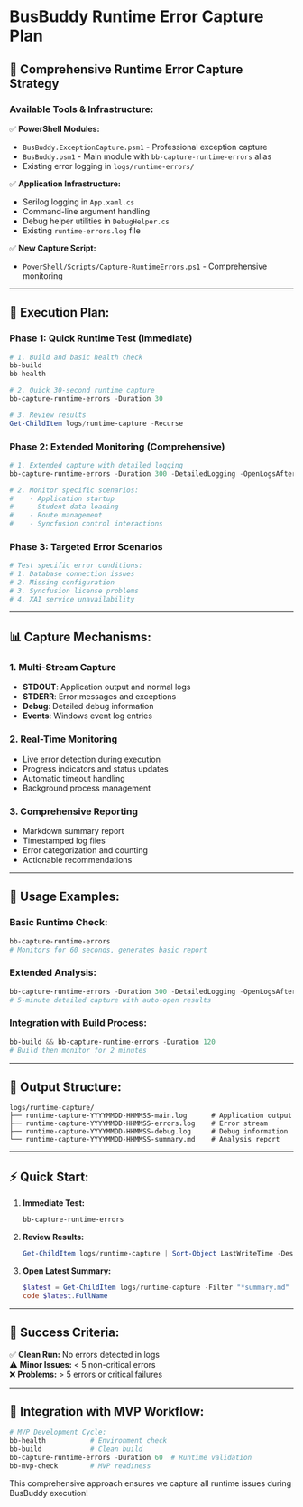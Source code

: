# BusBuddy Runtime Error Capture Plan

## 🎯 **Comprehensive Runtime Error Capture Strategy**

### **Available Tools & Infrastructure:**

✅ **PowerShell Modules:**

- `BusBuddy.ExceptionCapture.psm1` - Professional exception capture
- `BusBuddy.psm1` - Main module with `bb-capture-runtime-errors` alias
- Existing error logging in `logs/runtime-errors/`

✅ **Application Infrastructure:**

- Serilog logging in `App.xaml.cs`
- Command-line argument handling
- Debug helper utilities in `DebugHelper.cs`
- Existing `runtime-errors.log` file

✅ **New Capture Script:**

- `PowerShell/Scripts/Capture-RuntimeErrors.ps1` - Comprehensive monitoring

---

## 🚀 **Execution Plan:**

### **Phase 1: Quick Runtime Test (Immediate)**

```powershell
# 1. Build and basic health check
bb-build
bb-health

# 2. Quick 30-second runtime capture
bb-capture-runtime-errors -Duration 30

# 3. Review results
Get-ChildItem logs/runtime-capture -Recurse
```

### **Phase 2: Extended Monitoring (Comprehensive)**

```powershell
# 1. Extended capture with detailed logging
bb-capture-runtime-errors -Duration 300 -DetailedLogging -OpenLogsAfter

# 2. Monitor specific scenarios:
#    - Application startup
#    - Student data loading
#    - Route management
#    - Syncfusion control interactions
```

### **Phase 3: Targeted Error Scenarios**

```powershell
# Test specific error conditions:
# 1. Database connection issues
# 2. Missing configuration
# 3. Syncfusion license problems
# 4. XAI service unavailability
```

---

## 📊 **Capture Mechanisms:**

### **1. Multi-Stream Capture**

- **STDOUT**: Application output and normal logs
- **STDERR**: Error messages and exceptions
- **Debug**: Detailed debug information
- **Events**: Windows event log entries

### **2. Real-Time Monitoring**

- Live error detection during execution
- Progress indicators and status updates
- Automatic timeout handling
- Background process management

### **3. Comprehensive Reporting**

- Markdown summary report
- Timestamped log files
- Error categorization and counting
- Actionable recommendations

---

## 🔧 **Usage Examples:**

### **Basic Runtime Check:**

```powershell
bb-capture-runtime-errors
# Monitors for 60 seconds, generates basic report
```

### **Extended Analysis:**

```powershell
bb-capture-runtime-errors -Duration 300 -DetailedLogging -OpenLogsAfter
# 5-minute detailed capture with auto-open results
```

### **Integration with Build Process:**

```powershell
bb-build && bb-capture-runtime-errors -Duration 120
# Build then monitor for 2 minutes
```

---

## 📁 **Output Structure:**

```
logs/runtime-capture/
├── runtime-capture-YYYYMMDD-HHMMSS-main.log      # Application output
├── runtime-capture-YYYYMMDD-HHMMSS-errors.log    # Error stream
├── runtime-capture-YYYYMMDD-HHMMSS-debug.log     # Debug information
└── runtime-capture-YYYYMMDD-HHMMSS-summary.md    # Analysis report
```

---

## ⚡ **Quick Start:**

1. **Immediate Test:**

    ```powershell
    bb-capture-runtime-errors
    ```

2. **Review Results:**

    ```powershell
    Get-ChildItem logs/runtime-capture | Sort-Object LastWriteTime -Descending | Select-Object -First 4
    ```

3. **Open Latest Summary:**
    ```powershell
    $latest = Get-ChildItem logs/runtime-capture -Filter "*summary.md" | Sort-Object LastWriteTime -Descending | Select-Object -First 1
    code $latest.FullName
    ```

---

## 🎯 **Success Criteria:**

✅ **Clean Run:** No errors detected in logs  
⚠️ **Minor Issues:** < 5 non-critical errors  
❌ **Problems:** > 5 errors or critical failures

---

## 🔄 **Integration with MVP Workflow:**

```powershell
# MVP Development Cycle:
bb-health           # Environment check
bb-build            # Clean build
bb-capture-runtime-errors -Duration 60  # Runtime validation
bb-mvp-check        # MVP readiness
```

This comprehensive approach ensures we capture all runtime issues during BusBuddy execution!
